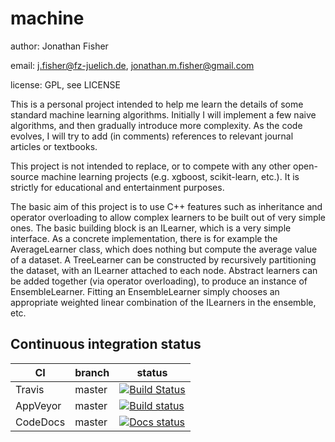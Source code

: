# machine
author: Jonathan Fisher

email: j.fisher@fz-juelich.de, jonathan.m.fisher@gmail.com

license: GPL, see LICENSE


This is a personal project intended to help me learn the details of some standard machine learning algorithms. Initially I will implement a few naive algorithms, and then gradually introduce more complexity. As the code evolves, I will try to add (in comments) references to relevant journal articles or textbooks.

This project is not intended to replace, or to compete with any other open-source machine learning projects (e.g. xgboost, scikit-learn, etc.). It is strictly for educational and entertainment purposes.

The basic aim of this project is to use C++ features such as inheritance and operator overloading to allow complex learners to be built out of very simple ones. The basic building block is an ILearner, which is a very simple interface. As a concrete implementation, there is for example the AverageLearner class, which does nothing but compute the average value of a dataset. A TreeLearner can be constructed by recursively partitioning the dataset, with an ILearner attached to each node. Abstract learners can be added together (via operator overloading), to produce an instance of EnsembleLearner. Fitting an EnsembleLearner simply chooses an appropriate weighted linear combination of the ILearners in the ensemble, etc.

## Continuous integration status
| CI | branch | status |
|----|---|-----|
| Travis | master |[![Build Status](https://travis-ci.org/jmf1sh/machine.svg?branch=master)](https://travis-ci.org/jmf1sh/machine)| 
| AppVeyor | master | [![Build status](https://ci.appveyor.com/api/projects/status/g4nyvry4rrorw33u?svg=true)](https://ci.appveyor.com/project/jmf1sh/machine)|
| CodeDocs | master | [![Docs status](https://codedocs.xyz/jmf1sh/machine.svg)](https://codedocs.xyz/jmf1sh/machine)
